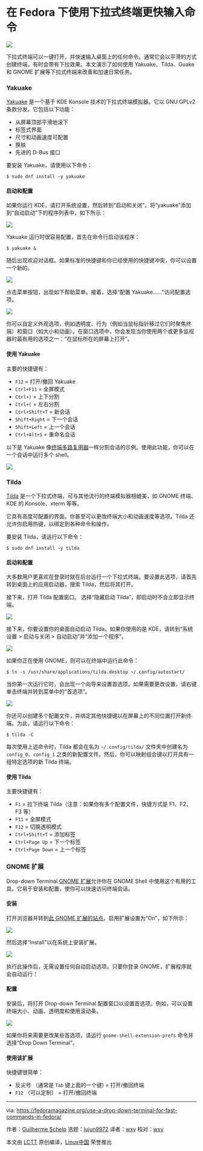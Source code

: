 [#]: collector: (lujun9972)
[#]: translator: (wxy)
[#]: reviewer: (wxy)
[#]: publisher: (wxy)
[#]: url: (https://linux.cn/article-11216-1.html)
[#]: subject: (Use a drop-down terminal for fast commands in Fedora)
[#]: via: (https://fedoramagazine.org/use-a-drop-down-terminal-for-fast-commands-in-fedora/)
[#]: author: (Guilherme Schelp https://fedoramagazine.org/author/schelp/)

在 Fedora 下使用下拉式终端更快输入命令
======

![][1]

下拉式终端可以一键打开，并快速输入桌面上的任何命令。通常它会以平滑的方式创建终端，有时会带有下拉效果。本文演示了如何使用 Yakuake、Tilda、Guake 和 GNOME 扩展等下拉式终端来改善和加速日常任务。

### Yakuake

[Yakuake][2] 是一个基于 KDE Konsole 技术的下拉式终端模拟器。它以 GNU GPLv2 条款分发。它包括以下功能：

* 从屏幕顶部平滑地滚下
* 标签式界面
* 尺寸和动画速度可配置
* 换肤
* 先进的 D-Bus 接口

要安装 Yakuake，请使用以下命令：

```
$ sudo dnf install -y yakuake
```

#### 启动和配置

如果你运行 KDE，请打开系统设置，然后转到“启动和关闭”。将“yakuake”添加到“自动启动”下的程序列表中，如下所示：

![][3]

Yakuake 运行时很容易配置，首先在命令行启动该程序：

```
$ yakuake &
```

随后出现欢迎对话框。如果标准的快捷键和你已经使用的快捷键冲突，你可以设置一个新的。

![][4]

点击菜单按钮，出现如下帮助菜单。接着，选择“配置 Yakuake……”访问配置选项。

![][5]

你可以自定义外观选项，例如透明度、行为（例如当鼠标指针移过它们时聚焦终端）和窗口（如大小和动画）。在窗口选项中，你会发现当你使用两个或更多监视器时最有用的选项之一：“在鼠标所在的屏幕上打开”。

#### 使用 Yakuake

主要的快捷键有：

  * `F12` = 打开/撤回 Yakuake
  * `Ctrl+F11` = 全屏模式
  * `Ctrl+)` = 上下分割
  * `Ctrl+(` = 左右分割
  * `Ctrl+Shift+T` = 新会话
  * `Shift+Right` = 下一个会话
  * `Shift+Left` = 上一个会话
  * `Ctrl+Alt+S` = 重命名会话

以下是 Yakuake 像[终端多路复用器][6]一样分割会话的示例。使用此功能，你可以在一个会话中运行多个 shell。

![][7]

### Tilda

[Tilda][8] 是一个下拉式终端，可与其他流行的终端模拟器相媲美，如 GNOME 终端、KDE 的 Konsole、xterm 等等。

它具有高度可配置的界面。你甚至可以更改终端大小和动画速度等选项。Tilda 还允许你启用热键，以绑定到各种命令和操作。

要安装 Tilda，请运行以下命令：

```
$ sudo dnf install -y tilda
```

#### 启动和配置

大多数用户更喜欢在登录时就在后台运行一个下拉式终端。要设置此选项，请首先转到桌面上的应用启动器，搜索 Tilda，然后将其打开。

接下来，打开 Tilda 配置窗口。 选择“隐藏启动 Tilda”，即启动时不会立即显示终端。

![][9]

接下来，你要设置你的桌面自动启动 Tilda。如果你使用的是 KDE，请转到“系统设置 > 启动与关闭 > 自动启动”并“添加一个程序”。

![][10]

如果你正在使用 GNOME，则可以在终端中运行此命令：

```
$ ln -s /usr/share/applications/tilda.desktop ~/.config/autostart/
```

当你第一次运行它时，会出现一个向导来设置首选项。如果需要更改设置，请右键单击终端并转到菜单中的“首选项”。

![][11]

你还可以创建多个配置文件，并绑定其他快捷键以在屏幕上的不同位置打开新终端。为此，请运行以下命令：

```
$ tilda -C
```

每次使用上述命令时，Tilda 都会在名为 `~/.config/tilda/` 文件夹中创建名为 `config_0`、`config_1` 之类的新配置文件。然后，你可以映射组合键以打开具有一组特定选项的新 Tilda 终端。

#### 使用 Tilda

主要快捷键有：

  * `F1` = 拉下终端 Tilda（注意：如果你有多个配置文件，快捷方式是 F1、F2、F3 等）
  * `F11` = 全屏模式
  * `F12` = 切换透明模式
  * `Ctrl+Shift+T` = 添加标签
  * `Ctrl+Page Up` = 下一个标签
  * `Ctrl+Page Down` = 上一个标签

### GNOME 扩展

Drop-down Terminal [GNOME 扩展][12]允许你在 GNOME Shell 中使用这个有用的工具。它易于安装和配置，使你可以快速访问终端会话。

#### 安装

打开浏览器并转到[此 GNOME 扩展的站点][12]。启用扩展设置为“On”，如下所示：

![][13]

然后选择“Install”以在系统上安装扩展。

![][14]

执行此操作后，无需设置任何自动启动选项。只要你登录 GNOME，扩展程序就会自动运行！

#### 配置

安装后，将打开 Drop-down Terminal 配置窗口以设置首选项。例如，可以设置终端大小、动画、透明度和使用滚动条。

![][15]

如果你将来需要更改某些首选项，请运行 `gnome-shell-extension-prefs` 命令并选择“Drop Down Terminal”。

#### 使用该扩展

快捷键很简单：

  * 反尖号 （通常是 `Tab` 键上面的一个键) = 打开/撤回终端
  * `F12` （可以定制） = 打开/撤回终端

--------------------------------------------------------------------------------

via: https://fedoramagazine.org/use-a-drop-down-terminal-for-fast-commands-in-fedora/

作者：[Guilherme Schelp][a]
选题：[lujun9972][b]
译者：[wxy](https://github.com/wxy)
校对：[wxy](https://github.com/wxy)

本文由 [LCTT](https://github.com/LCTT/TranslateProject) 原创编译，[Linux中国](https://linux.cn/) 荣誉推出

[a]: https://fedoramagazine.org/author/schelp/
[b]: https://github.com/lujun9972
[1]: https://fedoramagazine.org/wp-content/uploads/2019/07/dropdown-terminals-816x345.jpg
[2]: https://kde.org/applications/system/org.kde.yakuake
[3]: https://fedoramagazine.org/wp-content/uploads/2019/07/auto_start-1024x723.png
[4]: https://fedoramagazine.org/wp-content/uploads/2019/07/yakuake_config-1024x419.png
[5]: https://fedoramagazine.org/wp-content/uploads/2019/07/yakuake_config_01.png
[6]: https://fedoramagazine.org/4-cool-terminal-multiplexers/
[7]: https://fedoramagazine.org/wp-content/uploads/2019/07/yakuake_usage.gif
[8]: https://github.com/lanoxx/tilda
[9]: https://fedoramagazine.org/wp-content/uploads/2019/07/tilda_startup.png
[10]: https://fedoramagazine.org/wp-content/uploads/2019/07/tilda_startup_alt.png
[11]: https://fedoramagazine.org/wp-content/uploads/2019/07/tilda_config.png
[12]: https://extensions.gnome.org/extension/442/drop-down-terminal/
[13]: https://fedoramagazine.org/wp-content/uploads/2019/07/gnome-shell-install_2-1024x455.png
[14]: https://fedoramagazine.org/wp-content/uploads/2019/07/gnome-shell-install_3.png
[15]: https://fedoramagazine.org/wp-content/uploads/2019/07/gnome-shell-install_4.png
